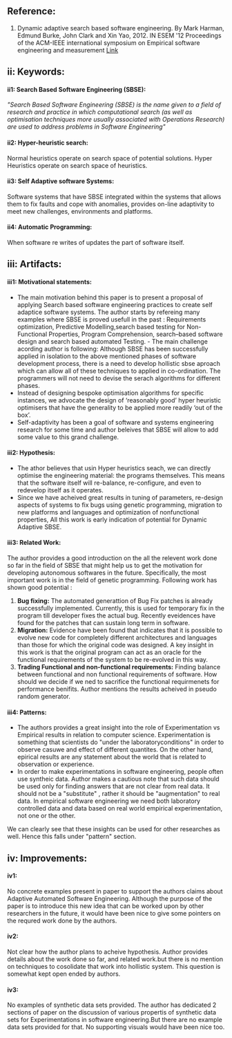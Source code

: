 Reference:
----------
1. Dynamic adaptive search based software engineering.
By Mark Harman, Edmund Burke, John Clark and Xin Yao, 2012.
IN ESEM '12 Proceedings of the ACM-IEEE international symposium on Empirical software engineering and measurement
[Link](http://www0.cs.ucl.ac.uk/staff/mharman/esem12.pdf)

ii: Keywords:
------------------
#### ii1: Search Based Software Engineering (SBSE): 
*"Search Based Software Engineering (SBSE) is the name given to a field of research and practice in which computational search (as well as optimisation techniques more usually associated with Operations Research) are used to address problems in Software Engineering"*
#### ii2: Hyper-heuristic search: 
Normal heuristics operate on search space of potential solutions. Hyper Heuristics operate on search space of heuristics.
#### ii3: Self Adaptive software Systems: 
Software systems that have SBSE integrated within the systems that allows them to fix faults and cope with anomalies, provides on-line adaptivity to meet new challenges, environments and platforms. 
#### ii4: Automatic Programming: 
When software re writes of updates the part of software itself.

iii: Artifacts:
------------------
#### iii1: Motivational statements:
- The main motivation behind this paper is to present a proposal of applying Search based software engineering practices to create self adaptice software systems. The author starts by refereing many examples where SBSE is proved usefull in the past : Requirements optimization, Predictive Modelling,search based testing for Non-Functional Properties, Program Comprehension, search–based software design and search based automated Testing. - The main challenge acording author is following: Although SBSE has been successfully applied in isolation to the above mentioned phases of software development process, there is a need to develop hollistic sbse aproach which can allow all of these techniques to applied in co-ordination. The programmers will not need to devise the serach algorithms for different phases.
- Instead of designing bespoke optimisation algorithms for specific instances, we advocate the design of ‘reasonably good’ hyper heuristic optimisers that have the generality to be applied more readily ‘out of the box’.
- Self-adaptivity has been a goal of software and systems engineering research for some time and author beleives that SBSE will allow to add some value to this grand challenge.

#### iii2: Hypothesis: 
- The athor believes that usin Hyper heuristics seach, we can directly optimise the engineering material: the programs themselves. This means that the software itself will re-balance, re-configure, and even to redevelop itself as it operates.
- Since we have acheived great results in tuning of parameters, re-design aspects of systems to fix bugs using genetic programming, migration to new platforms and languages and optimization of nonfunctional
properties, All this work is early indication of potential for Dynamic Adaptive SBSE.

#### iii3: Related Work:
The author provides a good introduction on the all the relevent work done so far in the field of SBSE that might help us to get the motivation for developing autonomous softwares in the future. Specifically, the most important work is in the field of genetic programming. Following work has shown good potential :

1. **Bug fixing:** The automated generattion of Bug Fix patches is already successfully implemented. Currently, this is used for temporary fix in the program till developer fixes the actual bug. Recently eveidences have found for the patches that can sustain long term in software.
2. **Migration:** Evidence have been found that indicates that it is possible to evolve new code for completely different architectures and languages than those for which the original code was designed.
A key insight in this work is that the original program can act as an oracle for the functional requirements of the system to be re-evolved in this way.
3. **Trading Functional and non-functional requirements:** Finding balance between functional and non functional requirements of software. How should we decide if we ned to sacrifice the functional requirmenets for performance benifits. Author mentions the results acheived in pseudo random generator.

#### iii4: Patterns:

- The authors provides a great insight into the role of Experimentation vs Empirical results in relation to computer science. Experimentation is something that scientists do "under the laboratoryconditions" in order to observe casuwe and effect of different quantites. On the other hand, epirical results are any statement about the world that is related to observation or experience.
- In order to make experimentations in software engineering, people often use syntheic data. Author makes a cautious note that such data should be used only for finding answers that are not clear from real data. It should not be a "substitute" , rather it should be "augmentation" to real data. In empirical software engineering we need both laboratory controlled data and data based on real world empirical experimentation, not one or the other.

We can clearly see that these insights can be used for other researches as well. Hence this falls under "pattern" section.

iv: Improvements:
-----------------
#### iv1:
No concrete examples present in paper to support the authors claims about Adaptive Automated Software Engineering. Although the purpose of the paper is to introduce this new idea that can be worked upon by other researchers in the future, it would have been nice to give some pointers on the requred work done by the authors.

#### iv2:
Not clear how the author plans to acheive hypothesis. Author provides details about the work done so far, and related work.but there is no mention on techniques to cosolidate that work into hollistic system. This question is somewhat kept open ended by authors.

#### iv3:
No examples of synthetic data sets provided. The author has dedicated 2 sections of paper on the discussion of various propertis of synthetic data sets for Experimentations in software engineering.But there are no example data sets provided for that. No supporting visuals would have been nice too.



